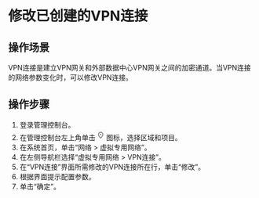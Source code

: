 # 修改已创建的VPN连接<a name="vpn_04_0602"></a>

## 操作场景<a name="section46671949191618"></a>

VPN连接是建立VPN网关和外部数据中心VPN网关之间的加密通道。当VPN连接的网络参数变化时，可以修改VPN连接。

## 操作步骤<a name="section5502114012210"></a>

1.  登录管理控制台。
2.  在管理控制台左上角单击![](figures/d00356818-云计算开发部-公有云_IaaS-image-f1cac6ef-c4f7-462b-a7f1-85e988937e64-1.png)图标，选择区域和项目。
3.  在系统首页，单击“网络 \> 虚拟专用网络”。
4.  在左侧导航栏选择“虚拟专用网络 \> VPN连接”。
5.  在“VPN连接”界面所需修改的VPN连接所在行，单击“修改”。
6.  根据界面提示配置参数。
7.  单击“确定”。

